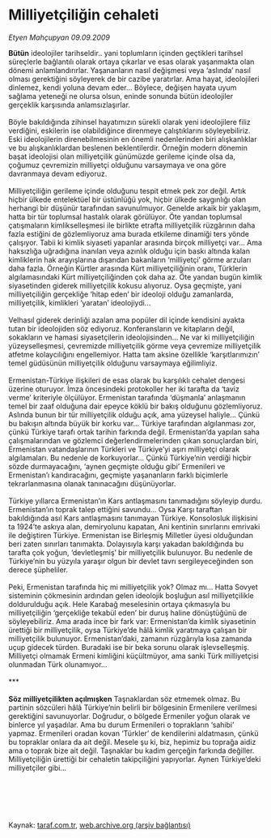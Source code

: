 # Milliyetçiliğin cehaleti

*Etyen Mahçupyan 09.09.2009*

<div class="taraf_structure_2col_1zq">
<div class="margen_n">



 <p><b>Bütün</b> ideolojiler tarihseldir.. yani toplumların içinden geçtikleri tarihsel süreçlerle bağlantılı olarak ortaya çıkarlar ve esas olarak yaşanmakta olan dönemi anlamlandırırlar. Yaşananların nasıl değişmesi veya ‘aslında’ nasıl olması gerektiğini söyleyerek de bir cazibe yaratırlar. Ama hayat, ideolojileri dinlemez, kendi yoluna devam eder... Böylece, değişen hayata uyum sağlama yeteneği ne olursa olsun, eninde sonunda bütün ideolojiler gerçeklik karşısında anlamsızlaşırlar. <br/><br/>Böyle bakıldığında zihinsel hayatımızın sürekli olarak yeni ideolojilere filiz verdiğini, eskilerin ise olabildiğince direnmeye çalıştıklarını söyleyebiliriz. Eski ideolojilerin direnebilmesinin en önemli nedenlerinden biri alışkanlıklar ve bu alışkanlıklardan beslenen beklentilerdir. Örneğin modern dönemin başat ideolojisi olan milliyetçilik günümüzde gerileme içinde olsa da, çoğumuz çevremizin milliyetçi olduğunu varsaymaya ve ona göre davranmaya devam ediyoruz. <br/><br/>Milliyetçiliğin gerileme içinde olduğunu tespit etmek pek zor değil. Artık hiçbir ülkede entelektüel bir üstünlüğü yok, hiçbir ülkede saygınlığı olan herhangi bir düşünür tarafından savunulmuyor. Genelde arkaik bir yaklaşım, hatta bir tür toplumsal hastalık olarak görülüyor. Öte yandan toplumsal çatışmaların kimlikselleşmesi ile birlikte etrafta milliyetçilik rüzgârının daha fazla estiğini de gözlemliyoruz ama burada etkileme dinamiği ters yönde çalışıyor. Tabii ki kimlik siyaseti yapanlar arasında birçok milliyetçi var... Ama haksızlığa uğradığına inanılan veya azınlık olduğu için baskı altında kalan kimliklerin hak arayışlarına dışarıdan bakanların ‘milliyetçi’ görme arzuları daha fazla. Örneğin Kürtler arasında Kürt milliyetçiliğinin oranı, Türklerin algılamasındaki Kürt milliyetçiliğinden çok daha az. Öte yandan bugün kimlik siyasetinden giderek milliyetçilik kokusu alıyoruz. Oysa geçmişte, yani milliyetçiliğin gerçekliğe ‘hitap eden’ bir ideoloji olduğu zamanlarda, milliyetçilik, kimlikleri ‘yaratan’ ideolojiydi... <br/><br/>Velhasıl giderek derinliği azalan ama popüler dil içinde kendisini ayakta tutan bir ideolojiden söz ediyoruz. Konferansların ve kitapların değil, sokakların ve hamasi siyasetçilerin ideolojisinden... Ne var ki milliyetçiliğin yüzeyselleşmesi, çevremizde milliyetçilik görme veya çevremize milliyetçilik atfetme kolaycılığını engellemiyor. Hatta tam aksine özellikle ‘karşıtlarımızın’ temel güdüsünün milliyetçilik olduğunu varsaymaya eğilimliyiz. <br/><br/>Ermenistan-Türkiye ilişkileri de esas olarak bu karşılıklı cehalet dengesi üzerine oturuyor. İmza öncesindeki protokoller her iki tarafta da ‘taviz verme’ kriteriyle ölçülüyor. Ermenistan tarafında ‘düşmanla’ anlaşmanın temel bir zaaf olduğuna dair epeyce köklü bir bakış olduğunu gözlemliyoruz. Aslında bunun bir tür milliyetçilik olduğu açık, ama yüzeysel haliyle... Çünkü bu bakışın altında büyük bir korku var... Türkiye tarafından algılanması zor, çünkü Türkiye tarafı ortak tarihin farkında değil. Ermenistan’da yapılan saha çalışmalarından ve gözlemci değerlendirmelerinden çıkan sonuçlardan biri, Ermenistan vatandaşlarının Türkleri ve Türkiye’yi aşırı milliyetçi olarak algılamaları. Bu nedenle de korkuyorlar... Çünkü Türkiye’nin verdiği hiçbir sözde durmayacağını, ‘aynen geçmişte olduğu gibi’ Ermenileri ve Ermenistan’ı kandıracağını, geçmişte yaşananların farklı biçimlerle tekrarlanmasına olanak tanınacağını düşünüyorlar. <br/><br/>Türkiye yıllarca Ermenistan’ın Kars antlaşmasını tanımadığını söyleyip durdu. Ermenistan’ın toprak talep ettiğini savundu... Oysa Karşı taraftan bakıldığında asıl Kars antlaşmasını tanımayan Türkiye. Konsolosluk ilişkisini ta 1924’te askıya alan, demiryolunu kapatan, Ani kentinin sınırlarını emrivaki ile değiştiren Türkiye. Ermenistan ise Birleşmiş Milletler üyesi olduğundan beri zaten sınırları tanımakta. Dolayısıyla karşı yakadan bakıldığında bu tarafta çok yoğun, ‘devletleşmiş’ bir milliyetçilik bulunuyor. Bu nedenle de Türkiye’nin bu yüzyıla yaraşır olgun bir devlet tavrı sergileyeceğinden son derece şüpheliler. <br/><br/>Peki, Ermenistan tarafında hiç mi milliyetçilik yok? Olmaz mı... Hatta Sovyet sisteminin çökmesinin ardından gelen ideolojik boşluğun asıl milliyetçilikle doldurulduğu açık. Hele Karabağ meselesinin ortaya çıkmasıyla bu milliyetçiliğin ‘gerçekliğe tekabül eden’ bir duruş haline dönüştüğünü de söyleyebiliriz. Ama arada ince bir fark var: Ermenistan’da kimlik siyasetinin ürettiği bir milliyetçilik, oysa Türkiye’de hâlâ kimlik yaratmaya çalışan bir milliyetçilik bulunuyor. Ermenistan’daki, zamanın rüzgârıyla kısa zamanda uçup gidecek türden. Buradaki ise bir beka sorunu olarak işlevselleşmiş. Milliyetçi olmamak Ermeni kimliğini küçültmüyor, ama sanki Türk milliyetçisi olunmadan Türk olunamıyor... <br/><br/>***<b> <br/><br/>Söz milliyetçilikten açılmışken</b> Taşnaklardan söz etmemek olmaz. Bu partinin sözcüleri hâlâ Türkiye’nin belirli bir bölgesinin Ermenilere verilmesi gerektiğini savunuyorlar. Doğrudur, o bölgede Ermeniler yoğun olarak ve binlerce yıl yaşadılar. Ama bu durum Ermenileri o toprakların ‘sahibi’ yapmaz. Ermenileri oradan kovan ‘Türkler’ de kendilerini aldatmasın, çünkü bu topraklar onlara da ait değil. Mesele şu ki, biz, hepimiz bu toprağa aidiz ama o toprak bize ait değil. Taşnaklar bu kadim gerçeğin farkında değiller. Milliyetçiliğin ürettiği bir cehaletin takipçiliğini yapıyorlar. Aynen Türkiye’deki milliyetçiler gibi...</p>
<br/>
<br/>
<br/>



<br/>


<div id="taraf_not">
</div>

</div>


</div>

Kaynak: [taraf.com.tr](http://taraf.com.tr:80/makale/7315.htm), [web.archive.org (arşiv bağlantısı)](http://web.archive.org/web/20091216113043/http://taraf.com.tr:80/makale/7315.htm)
